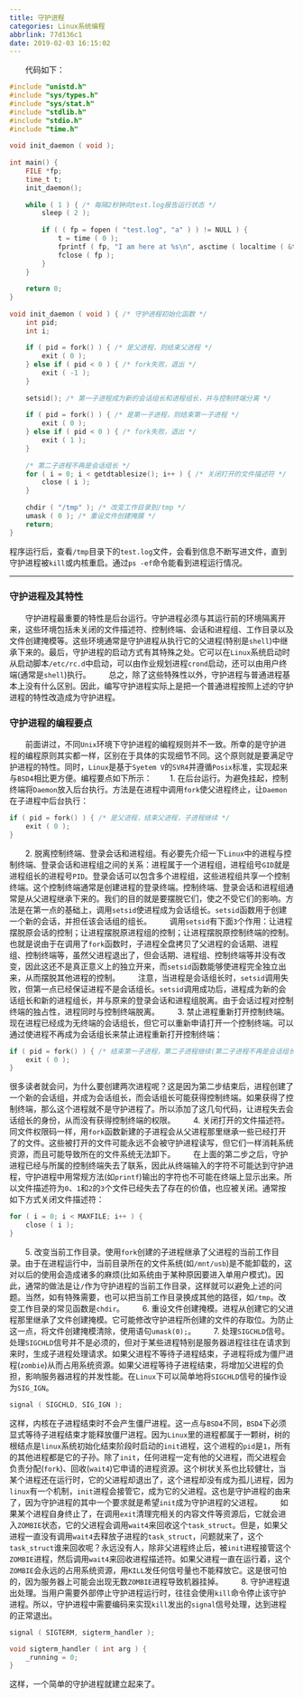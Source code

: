 ```yaml
---
title: 守护进程
categories: Linux系统编程
abbrlink: 77d136c1
date: 2019-02-03 16:15:02
---
```

&emsp;&emsp;代码如下：

``` cpp
#include "unistd.h"
#include "sys/types.h"
#include "sys/stat.h"
#include "stdlib.h"
#include "stdio.h"
#include "time.h"
​
void init_daemon ( void );
​
int main() {
    FILE *fp;
    time_t t;
    init_daemon();
​
    while ( 1 ) { /* 每隔2秒钟向test.log报告运行状态 */
        sleep ( 2 );
​
        if ( ( fp = fopen ( "test.log", "a" ) ) != NULL ) {
            t = time ( 0 );
            fprintf ( fp, "I am here at %s\n", asctime ( localtime ( &t ) ) );
            fclose ( fp );
        }
    }
​
    return 0;
}
​
void init_daemon ( void ) { /* 守护进程初始化函数 */
    int pid;
    int i;
​
    if ( pid = fork() ) { /* 是父进程，则结束父进程 */
        exit ( 0 );
    } else if ( pid < 0 ) { /* fork失败，退出 */
        exit ( -1 );
    }
​
    setsid(); /* 第一子进程成为新的会话组长和进程组长，并与控制终端分离 */
​
    if ( pid = fork() ) { /* 是第一子进程，则结束第一子进程 */
        exit ( 0 );
    } else if ( pid < 0 ) { /* fork失败，退出 */
        exit ( 1 );
    }
​
    /* 第二子进程不再是会话组长 */
    for ( i = 0; i < getdtablesize(); i++ ) { /* 关闭打开的文件描述符 */
        close ( i );
    }
​
    chdir ( "/tmp" ); /* 改变工作目录到/tmp */
    umask ( 0 ); /* 重设文件创建掩膜 */
    return;
}
```

程序运行后，查看`/tmp`目录下的`test.log`文件，会看到信息不断写进文件，直到守护进程被`kill`或内核重启。通过`ps -ef`命令能看到进程运行情况。

---

### 守护进程及其特性

&emsp;&emsp;守护进程最重要的特性是后台运行。守护进程必须与其运行前的环境隔离开来，这些环境包括未关闭的文件描述符、控制终端、会话和进程组、工作目录以及文件创建掩模等。这些环境通常是守护进程从执行它的父进程(特别是`shell`)中继承下来的。最后，守护进程的启动方式有其特殊之处。它可以在`Linux`系统启动时从启动脚本`/etc/rc.d`中启动，可以由作业规划进程`crond`启动，还可以由用户终端(通常是`shell`)执行。
&emsp;&emsp;总之，除了这些特殊性以外，守护进程与普通进程基本上没有什么区别。因此，编写守护进程实际上是把一个普通进程按照上述的守护进程的特性改造成为守护进程。

### 守护进程的编程要点

&emsp;&emsp;前面讲过，不同`Unix`环境下守护进程的编程规则并不一致。所幸的是守护进程的编程原则其实都一样，区别在于具体的实现细节不同。这个原则就是要满足守护进程的特性。同时，`Linux`是基于`Syetem V`的`SVR4`并遵循`Posix`标准，实现起来与`BSD4`相比更方便。编程要点如下所示：
&emsp;&emsp;1. 在后台运行。为避免挂起，控制终端将`Daemon`放入后台执行。方法是在进程中调用`fork`使父进程终止，让`Daemon`在子进程中后台执行：

``` cpp
if ( pid = fork() ) { /* 是父进程，结束父进程，子进程继续 */
    exit ( 0 );
}
```

&emsp;&emsp;2. 脱离控制终端、登录会话和进程组。有必要先介绍一下`Linux`中的进程与控制终端、登录会话和进程组之间的关系：进程属于一个进程组，进程组号`GID`就是进程组长的进程号`PID`。登录会话可以包含多个进程组，这些进程组共享一个控制终端。这个控制终端通常是创建进程的登录终端。控制终端、登录会话和进程组通常是从父进程继承下来的。我们的目的就是要摆脱它们，使之不受它们的影响。方法是在第一点的基础上，调用`setsid`使进程成为会话组长。`setsid`函数用于创建一个新的会话，并担任该会话组的组长。
&emsp;&emsp;调用`setsid`有下面`3`个作用：让进程摆脱原会话的控制；让进程摆脱原进程组的控制；让进程摆脱原控制终端的控制。也就是说由于在调用了`fork`函数时，子进程全盘拷贝了父进程的会话期、进程组、控制终端等，虽然父进程退出了，但会话期、进程组、控制终端等并没有改变，因此这还不是真正意义上的独立开来，而`setsid`函数能够使进程完全独立出来，从而摆脱其他进程的控制。
&emsp;&emsp;注意，当进程是会话组长时，`setsid`调用失败，但第一点已经保证进程不是会话组长。`setsid`调用成功后，进程成为新的会话组长和新的进程组长，并与原来的登录会话和进程组脱离。由于会话过程对控制终端的独占性，进程同时与控制终端脱离。
&emsp;&emsp;3. 禁止进程重新打开控制终端。现在进程已经成为无终端的会话组长，但它可以重新申请打开一个控制终端。可以通过使进程不再成为会话组长来禁止进程重新打开控制终端：

``` cpp
if ( pid = fork() ) { /* 结束第一子进程，第二子进程继续(第二子进程不再是会话组长) */
    exit ( 0 );
}
```

很多读者就会问，为什么要创建两次进程呢？这是因为第二步结束后，进程创建了一个新的会话组，并成为会话组长，而会话组长可能获得控制终端。如果获得了控制终端，那么这个进程就不是守护进程了。所以添加了这几句代码，让进程失去会话组长的身份，从而没有获得控制终端的权限。
&emsp;&emsp;4. 关闭打开的文件描述符。同文件权限码一样，用`fork`函数新建的子进程会从父进程那里继承一些已经打开了的文件。这些被打开的文件可能永远不会被守护进程读写，但它们一样消耗系统资源，而且可能导致所在的文件系统无法卸下。
&emsp;&emsp;在上面的第二步之后，守护进程已经与所属的控制终端失去了联系，因此从终端输入的字符不可能达到守护进程，守护进程中用常规方法(如`printf`)输出的字符也不可能在终端上显示出来。所以文件描述符为`0`、`1`和`2`的`3`个文件已经失去了存在的价值，也应被关闭。通常按如下方式关闭文件描述符：

``` cpp
for ( i = 0; i < MAXFILE; i++ ) {
    close ( i );
}
```

&emsp;&emsp;5. 改变当前工作目录。使用`fork`创建的子进程继承了父进程的当前工作目录。由于在进程运行中，当前目录所在的文件系统(如`/mnt/usb`)是不能卸载的，这对以后的使用会造成诸多的麻烦(比如系统由于某种原因要进入单用户模式)。因此，通常的做法是让`/`作为守护进程的当前工作目录，这样就可以避免上述的问题。当然，如有特殊需要，也可以把当前工作目录换成其他的路径，如`/tmp`。改变工作目录的常见函数是`chdir`。
&emsp;&emsp;6. 重设文件创建掩模。进程从创建它的父进程那里继承了文件创建掩模。它可能修改守护进程所创建的文件的存取位。为防止这一点，将文件创建掩模清除，使用语句`umask(0);`。
&emsp;&emsp;7. 处理`SIGCHLD`信号。处理`SIGCHLD`信号并不是必须的，但对于某些进程特别是服务器进程往往在请求到来时，生成子进程处理请求。如果父进程不等待子进程结束，子进程将成为僵尸进程(`zombie`)从而占用系统资源。如果父进程等待子进程结束，将增加父进程的负担，影响服务器进程的并发性能。在`Linux`下可以简单地将`SIGCHLD`信号的操作设为`SIG_IGN`。

``` cpp
signal ( SIGCHLD, SIG_IGN );
```

这样，内核在子进程结束时不会产生僵尸进程。这一点与`BSD4`不同，`BSD4`下必须显式等待子进程结束才能释放僵尸进程。因为`Linux`里的进程都属于一颗树，树的根结点是`linux`系统初始化结束阶段时启动的`init`进程，这个进程的`pid`是`1`，所有的其他进程都是它的子孙。除了`init`，任何进程一定有他的父进程，而父进程会负责分配(`fork`)、回收(`wait4`)它申请的进程资源。这个树状关系也比较健壮，当某个进程还在运行时，它的父进程却退出了，这个进程却没有成为孤儿进程，因为`linux`有一个机制，`init`进程会接管它，成为它的父进程。这也是守护进程的由来了，因为守护进程的其中一个要求就是希望`init`成为守护进程的父进程。
&emsp;&emsp;如果某个进程自身终止了，在调用`exit`清理完相关的内容文件等资源后，它就会进入`ZOMBIE`状态，它的父进程会调用`wait4`来回收这个`task_struct`。但是，如果父进程一直没有调用`wait4`去释放子进程的`task_struct`，问题就来了，这个`task_struct`谁来回收呢？永远没有人，除非父进程终止后，被`init`进程接管这个`ZOMBIE`进程，然后调用`wait4`来回收进程描述符。如果父进程一直在运行着，这个`ZOMBIE`会永远的占用系统资源，用`KILL`发任何信号量也不能释放它。这是很可怕的，因为服务器上可能会出现无数`ZOMBIE`进程导致机器挂掉。
&emsp;&emsp;8. 守护进程退出处理。当用户需要外部停止守护进程运行时，往往会使用`kill`命令停止该守护进程。所以，守护进程中需要编码来实现`kill`发出的`signal`信号处理，达到进程的正常退出。

``` cpp
signal ( SIGTERM, sigterm_handler );

void sigterm_handler ( int arg ) {
    _running = 0;
}
```

这样，一个简单的守护进程就建立起来了。